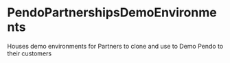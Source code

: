 # PendoPartnershipsDemoEnvironments
Houses demo environments for Partners to clone and use to Demo Pendo to their customers
